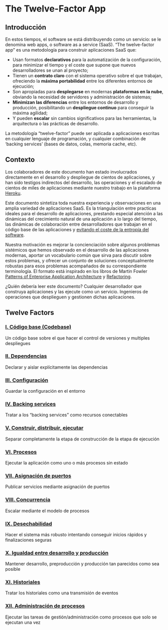 # The Twelve-Factor App

## Introducción

En estos tiempos, el software se está distribuyendo como un servicio: se le denomina web apps, o software as a service (SaaS). “The twelve-factor app” es una metodología para construir aplicaciones SaaS que:

- Usan formatos **declarativos** para la automatización de la configuración, para minimizar el tiempo y el coste que supone que nuevos desarrolladores se unan al proyecto;
- Tienen un **contrato claro** con el sistema operativo sobre el que trabajan, ofreciendo la **máxima portabilidad** entre los diferentes entornos de ejecución;
- Son apropiadas para **desplegarse** en modernas **plataformas en la nube**, obviando la necesidad de servidores y administración de sistemas;
- **Minimizan las diferencias** entre los entornos de desarrollo y producción, posibilitando un **despliegue continuo** para conseguir la máxima agilidad;
- Y pueden **escalar** sin cambios significativos para las herramientas, la arquitectura o las prácticas de desarrollo.

La metodología “twelve-factor” puede ser aplicada a aplicaciones escritas en cualquier lenguaje de programación, y cualquier combinación de ‘backing services’ (bases de datos, colas, memoria cache, etc).

## Contexto

Los colaboradores de este documento han estado involucrados directamente en el desarrollo y despliegue de cientos de aplicaciones, y han sido testigos indirectos del desarrollo, las operaciones y el escalado de cientos de miles de aplicaciones mediante nuestro trabajo en la plataforma [Heroku](http://www.heroku.com/).

Este documento sintetiza toda nuestra experiencia y observaciones en una amplia variedad de aplicaciones SaaS. Es la triangulación entre practicas ideales para el desarrollo de aplicaciones, prestando especial atención a las dinámicas del crecimiento natural de una aplicación a lo largo del tiempo, las dinámicas de colaboración entre desarrolladores que trabajan en el código base de las aplicaciones y [evitando el coste de la entropía del software](http://blog.heroku.com/archives/2011/6/28/the_new_heroku_4_erosion_resistance_explicit_contracts/).

Nuestra motivación es mejorar la concienciación sobre algunos problemas sistémicos que hemos observado en el desarrollo de las aplicaciones modernas, aportar un vocabulario común que sirva para discutir sobre estos problemas, y ofrecer un conjunto de soluciones conceptualmente robustas para esos problemas acompañados de su correspondiente terminología. El formato está inspirado en los libros de Martin Fowler [Patterns of Enterprise Application Architecture](http://books.google.com/books/about/Patterns_of_enterprise_application_archi.html?id=FyWZt5DdvFkC) y [Refactoring](http://books.google.com/books/about/Refactoring.html?id=1MsETFPD3I0C).

¿Quién debería leer este documento?
Cualquier desarrollador que construya aplicaciones y las ejecute como un servicio. Ingenieros de operaciones que desplieguen y gestionen dichas aplicaciones.

## Twelve Factors

### [I. Código base (Codebase)](01-codigo-base.md)

Un código base sobre el que hacer el control de versiones y multiples despliegues

### [II. Dependencias](02-dependencias.md)

Declarar y aislar explícitamente las dependencias

### [III. Configuración](03-configuracion.md)

Guardar la configuración en el entorno

### [IV. Backing services](04-backing-services.md)

Tratar a los “backing services” como recursos conectables

### [V. Construir, distribuir, ejecutar](05-construir-distribuir-ejecutar.md)

Separar completamente la etapa de construcción de la etapa de ejecución

### [VI. Procesos](06-procesos.md)

Ejecutar la aplicación como uno o más procesos sin estado

### [VII. Asignación de puertos](07-asignacion-puertos.md)

Publicar servicios mediante asignación de puertos

### [VIII. Concurrencia](08-concurrencia.md)

Escalar mediante el modelo de procesos

### [IX. Desechabilidad](09-desechabilidad.md)

Hacer el sistema más robusto intentando conseguir inicios rápidos y finalizaciones seguras

### [X. Igualdad entre desarrollo y producción](10-igualdad-desarrollo-produccion.md)

Mantener desarrollo, preproducción y producción tan parecidos como sea posible

### [XI. Historiales](11-historiales.md)

Tratar los historiales como una transmisión de eventos

### [XII. Administración de procesos](12-administracion-procesos.md)

Ejecutar las tareas de gestión/administración como procesos que solo se ejecutan una vez
